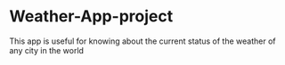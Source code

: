 # Weather-App-project
This app is useful for knowing about the current status of the weather of any city in the world
